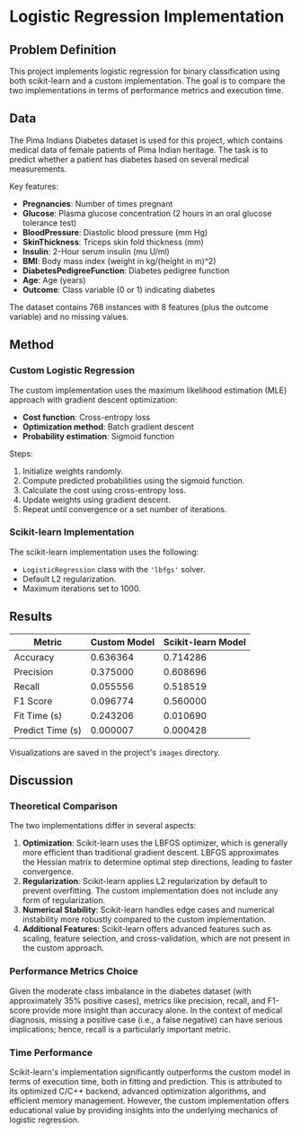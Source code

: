 # Logistic Regression Implementation

## Problem Definition

This project implements logistic regression for binary classification using both scikit-learn and a custom implementation. The goal is to compare the two implementations in terms of performance metrics and execution time.

## Data

The Pima Indians Diabetes dataset is used for this project, which contains medical data of female patients of Pima Indian heritage. The task is to predict whether a patient has diabetes based on several medical measurements.

Key features:

- **Pregnancies**: Number of times pregnant
- **Glucose**: Plasma glucose concentration (2 hours in an oral glucose tolerance test)
- **BloodPressure**: Diastolic blood pressure (mm Hg)
- **SkinThickness**: Triceps skin fold thickness (mm)
- **Insulin**: 2-Hour serum insulin (mu U/ml)
- **BMI**: Body mass index (weight in kg/(height in m)^2)
- **DiabetesPedigreeFunction**: Diabetes pedigree function
- **Age**: Age (years)
- **Outcome**: Class variable (0 or 1) indicating diabetes

The dataset contains 768 instances with 8 features (plus the outcome variable) and no missing values.

## Method

### Custom Logistic Regression

The custom implementation uses the maximum likelihood estimation (MLE) approach with gradient descent optimization:

- **Cost function**: Cross-entropy loss
- **Optimization method**: Batch gradient descent
- **Probability estimation**: Sigmoid function

Steps:

1. Initialize weights randomly.
2. Compute predicted probabilities using the sigmoid function.
3. Calculate the cost using cross-entropy loss.
4. Update weights using gradient descent.
5. Repeat until convergence or a set number of iterations.

### Scikit-learn Implementation

The scikit-learn implementation uses the following:

- `LogisticRegression` class with the `'lbfgs'` solver.
- Default L2 regularization.
- Maximum iterations set to 1000.

## Results

| Metric           | Custom Model | Scikit-learn Model |
|------------------|--------------|--------------------|
| Accuracy         | 0.636364     | 0.714286           |
| Precision        | 0.375000     | 0.608696           |
| Recall           | 0.055556     | 0.518519           |
| F1 Score         | 0.096774     | 0.560000           |
| Fit Time (s)     | 0.243206     | 0.010690           |
| Predict Time (s) | 0.000007     | 0.000428           |

Visualizations are saved in the project's `images` directory.

## Discussion

### Theoretical Comparison

The two implementations differ in several aspects:

1. **Optimization**: Scikit-learn uses the LBFGS optimizer, which is generally more efficient than traditional gradient descent. LBFGS approximates the Hessian matrix to determine optimal step directions, leading to faster convergence.
2. **Regularization**: Scikit-learn applies L2 regularization by default to prevent overfitting. The custom implementation does not include any form of regularization.
3. **Numerical Stability**: Scikit-learn handles edge cases and numerical instability more robustly compared to the custom implementation.
4. **Additional Features**: Scikit-learn offers advanced features such as scaling, feature selection, and cross-validation, which are not present in the custom approach.

### Performance Metrics Choice

Given the moderate class imbalance in the diabetes dataset (with approximately 35% positive cases), metrics like precision, recall, and F1-score provide more insight than accuracy alone. In the context of medical diagnosis, missing a positive case (i.e., a false negative) can have serious implications; hence, recall is a particularly important metric.

### Time Performance

Scikit-learn's implementation significantly outperforms the custom model in terms of execution time, both in fitting and prediction. This is attributed to its optimized C/C++ backend, advanced optimization algorithms, and efficient memory management. However, the custom implementation offers educational value by providing insights into the underlying mechanics of logistic regression.

